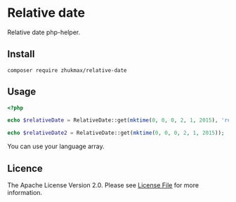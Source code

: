# Relative date
Relative date php-helper.

## Install

```console
composer require zhukmax/relative-date
```

## Usage

```php
<?php

echo $relativeDate = RelativeDate::get(mktime(0, 0, 0, 2, 1, 2015), 'ru_Ru');

echo $relativeDate2 = RelativeDate::get(mktime(0, 0, 0, 2, 1, 2015));
```

You can use your language array.

## Licence

The Apache License Version 2.0. Please see [License File](license) for more information.

